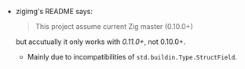 - zigimg's README says: 
  > This project assume current Zig master (0.10.0+)

  but accutually it only works with *0.11.0+*, not 0.10.0+.
    
    - Mainly due to incompatibilities of `std.buildin.Type.StructField`.
